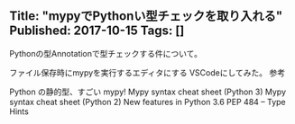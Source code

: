 Title: "mypyでPythonい型チェックを取り入れる"
Published: 2017-10-15
Tags: []
---

Pythonの型Annotationで型チェックする件について。

ファイル保存時にmypyを実行するエディタにする
VSCodeにしてみた。
参考

Python の静的型、すごい mypy!
Mypy syntax cheat sheet (Python 3)
Mypy syntax cheat sheet (Python 2)
New features in Python 3.6
PEP 484 – Type Hints

